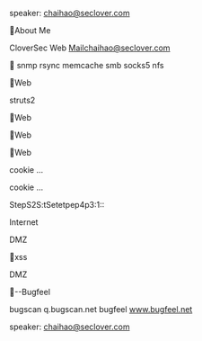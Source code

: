 

speaker:  chaihao@seclover.com

About Me

CloverSec  Web Mailchaihao@seclover.com

 




snmp rsync memcache smb socks5 nfs

Web

struts2

Web



Web



Web




 cookie
...


cookie 
...

 



StepS2S:tSetetpep4p3:1::



Internet

DMZ 









 

xss 



DMZ 

 



--Bugfeel

bugscan
q.bugscan.net
bugfeel
www.bugfeel.net



speaker:  chaihao@seclover.com

